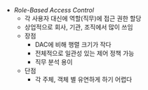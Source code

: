 - *Role-Based Access Control*
	- 각 사용자 대신에 역할(직무)에 접근 권한 할당
	- 상업적으로 회사, 기관, 조직에서 많이 쓰임
	- 장점 
		- DAC에 비해 행렬 크기가 작다
		- 전체적으로 일관성 있는 제어 정책 가능
		- 직무 분석 용이
	- 단점
		- 각 주체, 객체 별 유연하게 하기 어렵다